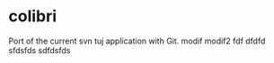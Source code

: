 colibri
=======

Port of the current svn tuj application with Git.
modif
modif2
fdf
dfdfd
sfdsfds
sdfdsfds
